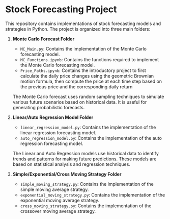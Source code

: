 # Stock Forecasting Project

This repository contains implementations of stock forecasting models and strategies in Python. The project is organized into three main folders:

1. **Monte Carlo Forecast Folder**
   - `MC_Main.py`: Contains the implementation of the Monte Carlo forecasting model.
   - `MC_Functions.ipynb`: Contains the functions required to implement the Monte Carlo forecasting model.
   - `Price_Paths.ipynb`: Contains the introductory project to first calculate the daily price changes using the geometric Brownian motion formula, then compute the price at each time step based on the previous price and the corresponding daily return

   The Monte Carlo forecast uses random sampling techniques to simulate various future scenarios based on historical data. It is useful for generating probabilistic forecasts.

2. **Linear/Auto Regression Model Folder**
   - `linear_regression_model.py`: Contains the implementation of the linear regression forecasting model.
   - `auto_regression_model.py`: Contains the implementation of the auto regression forecasting model.

   The Linear and Auto Regression models use historical data to identify trends and patterns for making future predictions. These models are based on statistical analysis and regression techniques.

3. **Simple/Exponential/Cross Moving Strategy Folder**
   - `simple_moving_strategy.py`: Contains the implementation of the simple moving average strategy.
   - `exponential_moving_strategy.py`: Contains the implementation of the exponential moving average strategy.
   - `cross_moving_strategy.py`: Contains the implementation of the crossover moving average strategy.

   The Simple, Exponential, and Cross Moving Average strategies are technical analysis tools used to identify trading signals based on moving averages of stock prices. These strategies are commonly used in algorithmic trading.

## Usage

Each folder contains Python scripts for the respective forecasting models or trading strategies. You can import and use these scripts in your own projects for stock forecasting and trading.

Feel free to explore the implementations and modify them according to your requirements.

